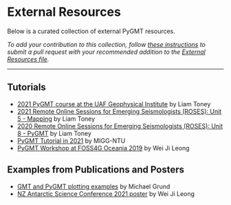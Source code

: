 # External Resources

Below is a curated collection of external PyGMT resources.

*To add your contribution to this collection, follow [these instructions](https://github.com/GenericMappingTools/pygmt/blob/main/CONTRIBUTING.md#editing-the-documentation)
to submit a pull request with your recommended addition to the
[External Resources file](https://github.com/GenericMappingTools/pygmt/blob/main/doc/external_resources.md).*

---

## Tutorials

- [2021 PyGMT course at the UAF Geophysical Institute](https://github.com/liamtoney/gi-pygmt-2021) by Liam Toney
- [2021 Remote Online Sessions for Emerging Seismologists (ROSES): Unit 5 - Mapping](https://www.youtube.com/watch?v=Zvcy7VDuhiw) by Liam Toney
- [2020 Remote Online Sessions for Emerging Seismologists (ROSES): Unit 8 - PyGMT](https://www.iris.edu/hq/inclass/lesson/728) by Liam Toney
- [PyGMT Tutorial in 2021](https://github.com/MIGG-NTU/PyGMT2021) by MIGG-NTU
- [PyGMT Workshop at FOSS4G Oceania 2019](https://github.com/GenericMappingTools/foss4g2019oceania) by Wei Ji Leong

## Examples from Publications and Posters

- [GMT and PyGMT plotting examples](https://github.com/michaelgrund/GMT-plotting) by Michael Grund
- [NZ Antarctic Science Conference 2021 poster](https://github.com/weiji14/nzasc2021) by Wei Ji Leong
